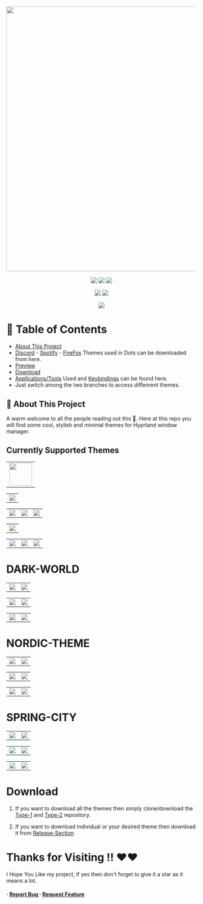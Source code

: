<h3 align="center">
	<img src="https://github.com/MrVivekRajan/Hypr-Dots/assets/85994908/f8ad6dad-cfbf-4d50-9442-d1a07fbf8e2f" width="700"/><br/>
</h3>

<p align="center">
    <a href="https://github.com/MrVivekRajan/Hypr-Dots/stargazers"><img src="https://img.shields.io/github/stars/MrVivekRajan/Hypr-Dots?colorA=32302f&colorB=458588&style=for-the-badge"></a>
     <a href="https://github.com/MrVivekRajan/Hypr-Dots/contributors"><img src="https://img.shields.io/github/contributors/MrVivekRajan/Hypr-Dots?colorA=32302f&colorB=8651BB&style=for-the-badge"></a>
     <a = href="https://hyprland.org">
            <img src="https://img.shields.io/badge/Arch-Hyprland-blue.svg?style=for-the-badge&labelColor=32302f&logo=&logoColor=black&color=689d6a"></a> 
</p>

 <p align="center"> 
   <a = href="https://youtube.com/@vivek8528?si=WAJ7pkO-3sXl03h5">
            <img src="https://img.shields.io/badge/Youtube-Video-red.svg?style=for-the-badge&labelColor=32302f&color=fb4934"></a> 
   <a href="https://github.com/MrVivekRajan/Hypr-Dots/issues"><img src="https://img.shields.io/github/issues/MrVivekRajan/Hypr-Dots?colorA=32302f&colorB=eebd35&style=for-the-badge"></a>
</p>

<p align="center">
    <a href="https://github.com/MrVivekRajan/Hypr-Dots/blob/main/LICENSE">
        <img src="https://img.shields.io/static/v1.svg?style=for-the-badge&label=License&message=GNU&colorA=32302f&colorB=b16286&logo=unlicense&logoColor=b16286&"/></a>  
</p>

# :notebook_with_decorative_cover: Table of Contents
- [About This Project](#star2-about-the-project)
- [Discord](https://github.com/developer-vivek/Discord-Themes/) - [Spotify](https://github.com/developer-vivek/Spotify-Themes) - [FireFox](https://github.com/Haruzona/penguinFox)  Themes used in Dots can be downloaded from here.
- [Preview](#DARK-WORLD)
- [Download](#Download)
- [Applications/Tools](https://github.com/MrVivekRajan/Hypr-Dots/wiki) Used and [Keybindings](https://github.com/MrVivekRajan/Hypr-Dots/wiki/Keybindings) can be found here.
- Just switch among the two branches to access diffenrent themes.
 

## :star2: About This Project
A warm welcome to all the people reading out this 🤗. Here at this repo you will find some cool, stylish and minimal themes for Hyprland window manager.

## Currently Supported Themes
<div align="center"><table>
<td><img width="60" src="https://www.shareicon.net/data/2016/02/07/281237_theme_512x512.png"/></td>
</table></div>

<div align="center"><table>
<td><a href="https://github.com/MrVivekRajan/Hypr-Dots/tree/Type-1"><img src="https://img.shields.io/badge/Type-1-yellow.svg?style=for-the-badge&labelColor=32302f&color=8651BB"/></a></td>
</table></div>

<div align="center"><table>
<tr><td><a href="https://github.com/MrVivekRajan/Hypr-Dots/tree/Type-1/Gruvminimal"><img src="https://img.shields.io/badge/Gruv-Minimal-yellow.svg?style=for-the-badge&labelColor=458588&color=eebd35"/></a></td>

<td><a href="https://github.com/MrVivekRajan/Hypr-Dots/tree/Type-1/Golden-Hour"><img src="https://img.shields.io/badge/Golden-Hour-golden.svg?style=for-the-badge&labelColor=282828&color=FFBF00"/></a></td>
 
<td><a href="https://github.com/MrVivekRajan/Hypr-Dots/tree/Type-1/CuteCat"><img src="https://img.shields.io/badge/Cute-Cat-golden.svg?style=for-the-badge&labelColor=073259&color=1D6682"/></a></td></tr>
</table></div>

<div align="center"><table>
<td><a href="https://github.com/MrVivekRajan/Hypr-Dots/tree/Type-2"><img src="https://img.shields.io/badge/Type-2-yellow.svg?style=for-the-badge&labelColor=32302f&color=b16286"/></a></td>
</table></div>

<div align="center"><table>
<tr><td><a href="https://github.com/MrVivekRajan/Hypr-Dots/tree/Type-2/Spring-City"><img src="https://img.shields.io/badge/Spring-City-blue.svg?style=for-the-badge&labelColor=5677fc&color=b95cb9"/></a></td>
  
<td><a href="https://github.com/MrVivekRajan/Hypr-Dots/tree/Type-2/Dark-World"><img src="https://img.shields.io/badge/Dark-World-black.svg?style=for-the-badge&labelColor=5A0F2E&color=143d59"/></a></td>

<td><a href="https://github.com/MrVivekRajan/Hypr-Dots/tree/Type-2/Nordic"><img src="https://img.shields.io/badge/Nord-Theme-blue.svg?style=for-the-badge&labelColor=2e3440&color=5e81ac"/></a></td></tr>
</table></div>

# DARK-WORLD
<div align="center"><table>
<tr><td><img src="https://github.com/user-attachments/assets/eb9de7a8-ce29-45fc-9b73-b93c8e7c8fac"/></td>
<td><img src="https://github.com/user-attachments/assets/2a1e8e52-4bc0-407a-9df4-bc7f37dcf36c"/></td></tr>
</table></div>

<div align="center"><table>
<tr><td><img src="https://github.com/user-attachments/assets/565bab92-3ad7-4d8d-8dfe-9bf1ae9d6fb4"/></td>
<td><img src="https://github.com/user-attachments/assets/6cea034d-fa89-434a-987f-2f4a1df05510"/></td></tr>
</table></div>

<div align="center"><table>
<tr><td><img src="https://github.com/user-attachments/assets/54539710-43e4-4b51-8417-5dc049178772"/></td>
<td><img src="https://github.com/user-attachments/assets/a151e3a4-886c-4950-833e-2f682b872807"/></td></tr>
</table></div>

# NORDIC-THEME
<div align="center"><table>
<tr><td><img src="https://github.com/user-attachments/assets/bd5f9f6c-92b2-427a-81ad-45ec020c2b8b"/></td>
<td><img src="https://github.com/user-attachments/assets/6230ea8c-10da-4f7e-a03e-8a4755801164"/></td></tr>
</table></div>

<div align="center"><table>
<tr><td><img src="https://github.com/user-attachments/assets/d34e349f-bfd9-405c-94be-a082e942424a"/></td>
<td><img src="https://github.com/user-attachments/assets/c8489303-09f8-4391-a1b2-8b0d93ef1a9f"/></td></tr>
</table></div>

<div align="center"><table>
<tr><td><img src="https://github.com/user-attachments/assets/481cbfe9-742d-454b-b4e8-a490dc3b1d63"/></td>
<td><img src="https://github.com/user-attachments/assets/11275f96-c27c-49c0-ba35-15606e9444f4"/></td></tr>
</table></div>

# SPRING-CITY
<div align="center"><table>
<tr><td><img src="https://github.com/user-attachments/assets/364f3e9c-a903-4b93-96b5-445027df1c74"/></td>
<td><img src="https://github.com/user-attachments/assets/55d17a05-d844-4ee9-9c8f-50e1d1cf6466"/></td></tr>
</table></div>

<div align="center"><table>
<tr><td><img src="https://github.com/user-attachments/assets/5d8aafde-70ec-4a80-9bbc-0f62679c5ff9"/></td>
<td><img src="https://github.com/user-attachments/assets/ab663081-e6bb-4a3e-8476-659cd424b450"/></td></tr>
</table></div>

<div align="center"><table>
<tr><td><img src="https://github.com/user-attachments/assets/956d16bb-e445-47d6-9321-d2454efffc2a"/></td>
<td><img src="https://github.com/user-attachments/assets/254f630c-1e89-4d3e-8e16-eaddaf9130ef"/></td></tr>
</table></div>

# Download
1. If you want to download all the themes then simply clone/download the [Type-1](https://github.com/MrVivekRajan/Hypr-Dots/tree/Type-1) and [Type-2](https://github.com/MrVivekRajan/Hypr-Dots/tree/Type-2) repository.

2. If you want to download individual or your desired theme then download it from [Release-Section](https://github.com/MrVivekRajan/Hypr-Dots/releases) 

# Thanks for Visiting !! ❤️❤️
I Hope You Like my project, if yes then don't forget to give it a star as it means a lot.


<h4> <span>· </span> <a href="https://github.com/developer-vivek/Gruvminimal-Dots/issues"> Report Bug </a> <span> · </span> <a href="https://github.com/developer-vivek/Gruvminimal-Dots/issues"> Request Feature </a> </h4>
